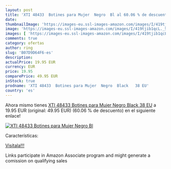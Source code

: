 ```yaml
---
layout: post
title: 'XTI 48433  Botines para Mujer  Negro  Bl al 60.06 % de descuento'
date: 
thumbnailImage: 'https://images-eu.ssl-images-amazon.com/images/I/419tjib1qcL._SL200_.jpg'
image: 'https://images-eu.ssl-images-amazon.com/images/I/419tjib1qcL._SL200_.jpg'
images: [ 'https://images-eu.ssl-images-amazon.com/images/I/419tjib1qcL._SL200_.jpg' ]
comments: true
category: ofertas
author: ring
slug: 'B07D9D64F6-es'
description:
actualPrice: 19.95 EUR
currency: EUR
price: 19.95
comparePrice: 49.95 EUR
inStock: true
prodname: 'XTI 48433  Botines para Mujer  Negro  Black   38 EU'
country: 'es'
---
```


Ahora mismo tienes [XTI 48433  Botines para Mujer  Negro  Black   38 EU](https://www.amazon.es/dp/B07D9D64F6/?tag=tolees-21) a 19.95 EUR (original: 49.95 EUR) (60.06 %  de descuento) en el siguiente enlace!

[![XTI 48433  Botines para Mujer  Negro  Bl](https://images-eu.ssl-images-amazon.com/images/I/419tjib1qcL._SL200_.jpg)](https://www.amazon.es/dp/B07D9D64F6/?tag=tolees-21)

Características:


[Visítala!!!](https://www.amazon.es/dp/B07D9D64F6/?tag=tolees-21)

Links participate in Amazon Associate program and might generate a comission on qualifying sales
